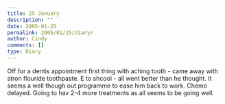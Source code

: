 ```yaml
---
title: 25 January
description: ""
date: 2005-01-25
permalink: 2005/01/25/diary/
author: Cindy
comments: []
type: Diary
---
```


Off for a dentis appointment first thing with aching tooth - came away with stron flouride toothpaste. E to shcool - all went better than he thought. It seems a well though out programme to ease him back to work. Chemo delayed. Going to hav 2-4 more treatments as all seems to be going well.
